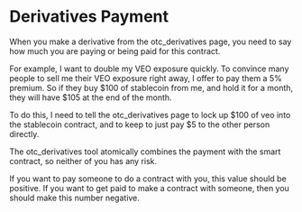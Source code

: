 Derivatives Payment
===========

When you make a derivative from the otc_derivatives page, you need to say how much you are paying or being paid for this contract.

For example, I want to double my VEO exposure quickly.
To convince many people to sell me their VEO exposure right away, I offer to pay them a 5% premium.
So if they buy $100 of stablecoin from me, and hold it for a month, they will have $105 at the end of the month.

To do this, I need to tell the otc_derivatives page to lock up $100 of veo into the stablecoin contract, and to keep to just pay $5 to the other person directly.

The otc_derivatives tool atomically combines the payment with the smart contract, so neither of you has any risk.

If you want to pay someone to do a contract with you, this value should be positive. If you want to get paid to make a contract with someone, then you should make this number negative.